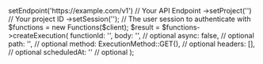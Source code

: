 <?php

use Appwrite\Client;
use Appwrite\Services\Functions;

$client = (new Client())
    ->setEndpoint('https://example.com/v1') // Your API Endpoint
    ->setProject('<YOUR_PROJECT_ID>') // Your project ID
    ->setSession(''); // The user session to authenticate with

$functions = new Functions($client);

$result = $functions->createExecution(
    functionId: '<FUNCTION_ID>',
    body: '<BODY>', // optional
    async: false, // optional
    path: '<PATH>', // optional
    method: ExecutionMethod::GET(), // optional
    headers: [], // optional
    scheduledAt: '' // optional
);